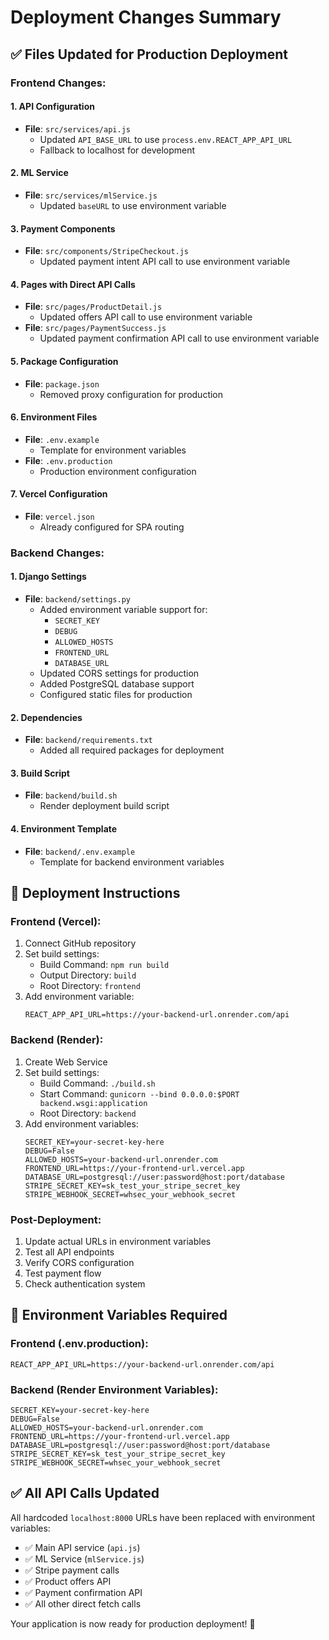 # Deployment Changes Summary

## ✅ Files Updated for Production Deployment

### **Frontend Changes:**

#### 1. **API Configuration**
- **File**: `src/services/api.js`
  - Updated `API_BASE_URL` to use `process.env.REACT_APP_API_URL`
  - Fallback to localhost for development

#### 2. **ML Service**
- **File**: `src/services/mlService.js`
  - Updated `baseURL` to use environment variable

#### 3. **Payment Components**
- **File**: `src/components/StripeCheckout.js`
  - Updated payment intent API call to use environment variable

#### 4. **Pages with Direct API Calls**
- **File**: `src/pages/ProductDetail.js`
  - Updated offers API call to use environment variable
- **File**: `src/pages/PaymentSuccess.js`
  - Updated payment confirmation API call to use environment variable

#### 5. **Package Configuration**
- **File**: `package.json`
  - Removed proxy configuration for production

#### 6. **Environment Files**
- **File**: `.env.example`
  - Template for environment variables
- **File**: `.env.production`
  - Production environment configuration

#### 7. **Vercel Configuration**
- **File**: `vercel.json`
  - Already configured for SPA routing

### **Backend Changes:**

#### 1. **Django Settings**
- **File**: `backend/settings.py`
  - Added environment variable support for:
    - `SECRET_KEY`
    - `DEBUG`
    - `ALLOWED_HOSTS`
    - `FRONTEND_URL`
    - `DATABASE_URL`
  - Updated CORS settings for production
  - Added PostgreSQL database support
  - Configured static files for production

#### 2. **Dependencies**
- **File**: `backend/requirements.txt`
  - Added all required packages for deployment

#### 3. **Build Script**
- **File**: `backend/build.sh`
  - Render deployment build script

#### 4. **Environment Template**
- **File**: `backend/.env.example`
  - Template for backend environment variables

## 🚀 Deployment Instructions

### **Frontend (Vercel):**
1. Connect GitHub repository
2. Set build settings:
   - Build Command: `npm run build`
   - Output Directory: `build`
   - Root Directory: `frontend`
3. Add environment variable:
   ```
   REACT_APP_API_URL=https://your-backend-url.onrender.com/api
   ```

### **Backend (Render):**
1. Create Web Service
2. Set build settings:
   - Build Command: `./build.sh`
   - Start Command: `gunicorn --bind 0.0.0.0:$PORT backend.wsgi:application`
   - Root Directory: `backend`
3. Add environment variables:
   ```
   SECRET_KEY=your-secret-key-here
   DEBUG=False
   ALLOWED_HOSTS=your-backend-url.onrender.com
   FRONTEND_URL=https://your-frontend-url.vercel.app
   DATABASE_URL=postgresql://user:password@host:port/database
   STRIPE_SECRET_KEY=sk_test_your_stripe_secret_key
   STRIPE_WEBHOOK_SECRET=whsec_your_webhook_secret
   ```

### **Post-Deployment:**
1. Update actual URLs in environment variables
2. Test all API endpoints
3. Verify CORS configuration
4. Test payment flow
5. Check authentication system

## 📝 Environment Variables Required

### **Frontend (.env.production):**
```
REACT_APP_API_URL=https://your-backend-url.onrender.com/api
```

### **Backend (Render Environment Variables):**
```
SECRET_KEY=your-secret-key-here
DEBUG=False
ALLOWED_HOSTS=your-backend-url.onrender.com
FRONTEND_URL=https://your-frontend-url.vercel.app
DATABASE_URL=postgresql://user:password@host:port/database
STRIPE_SECRET_KEY=sk_test_your_stripe_secret_key
STRIPE_WEBHOOK_SECRET=whsec_your_webhook_secret
```

## ✅ All API Calls Updated

All hardcoded `localhost:8000` URLs have been replaced with environment variables:
- ✅ Main API service (`api.js`)
- ✅ ML Service (`mlService.js`)
- ✅ Stripe payment calls
- ✅ Product offers API
- ✅ Payment confirmation API
- ✅ All other direct fetch calls

Your application is now ready for production deployment! 🎉
